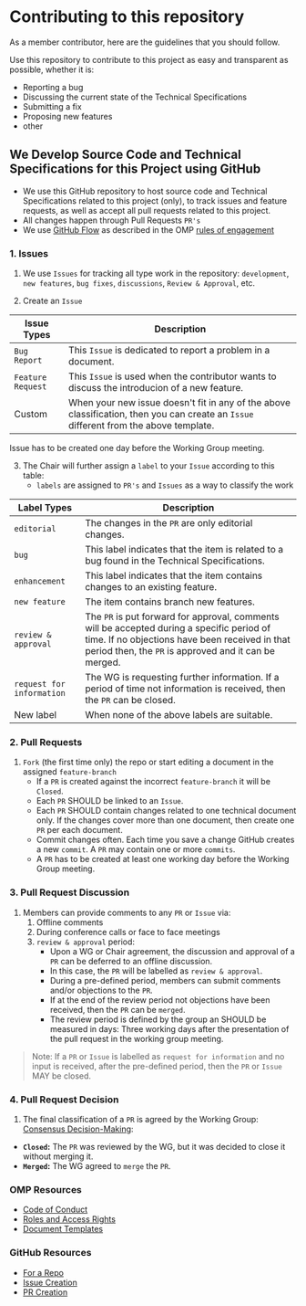 # Contributing to this repository
As a member contributor, here are the guidelines that you should follow.

Use this repository to contribute to this project as easy and transparent as possible, whether it is:
* Reporting a bug
* Discussing the current state of the Technical Specifications
* Submitting a fix
* Proposing new features
* other

## We Develop Source Code and Technical Specifications for this Project using GitHub
* We use this GitHub repository to host source code and Technical Specifications related to this project (only), to track issues and feature requests, as well as accept all pull requests related to this project.
* All changes happen through Pull Requests `PR's`
* We use [GitHub Flow]() as described in the OMP [rules of engagement](https://github.com/OpenManufacturingPlatform/rules_of_engagement)

### 1. Issues
1. We use `Issues` for tracking all type work in the repository: `development`, `new features`, `bug fixes`, `discussions`, `Review & Approval`, etc.

2. Create an `Issue`

Issue Types        |   Description
-------------------| ------------------------------------------------------
`Bug Report`         | This `Issue` is dedicated to report a problem in a document.
`Feature Request`    | This `Issue` is used when the contributor wants to discuss the introducion of a new feature.
Custom             | When your new issue doesn't fit in any of the above classification, then you can create an `Issue` different from the above template.

Issue has to be created one day before the Working Group meeting.

3. The Chair will further assign a `label` to your `Issue` according to this table:
   * `labels` are assigned to `PR's` and `Issues` as a way to classify the work

Label Types        | Description
-------------------| ----------------------------------------
`editorial`        | The changes in the `PR` are only editorial changes.
`bug`              | This label indicates that the item is related to a bug found in the Technical Specifications.
`enhancement`      | This label indicates that the item contains changes to an existing feature.
`new feature`      | The item contains branch new features.
`review & approval`| The `PR` is put forward for approval, comments will be accepted during a specific period of time. If no objections have been received in that period then, the `PR` is approved and it can be merged.
`request for information`| The WG is requesting further information. If a period of time not information is received, then the `PR` can be closed.
New label             | When none of the above labels are suitable.

### 2. Pull Requests
1. `Fork` (the first time only) the repo or start editing a document in the assigned `feature-branch`
    * If a `PR` is created against the incorrect `feature-branch` it will be `Closed`.
    * Each `PR` SHOULD be linked to an `Issue`.
    * Each `PR` SHOULD contain changes related to one technical document only. If the changes cover more than one document, then create one `PR` per each document.
    * Commit changes often. Each time you save a change GitHub creates a new `commit`. A `PR` may contain one or more `commits`.
    * A `PR` has to be created at least one working day before the Working Group meeting.

### 3. Pull Request Discussion
1. Members can provide comments to any `PR` or `Issue` via:
    1. Offline comments
    2. During conference calls or face to face meetings
    3. `review & approval` period:
        * Upon a WG or Chair agreement, the discussion and approval of a `PR` can be deferred  to an offline discussion. 
        * In this case, the `PR` will be labelled as `review & approval`. 
        * During a pre-defined period, members can submit comments and/or objections to the `PR`. 
        * If at the end of the review period not objections have been received, then the `PR` can be `merged`.
        * The review period is defined by the group an SHOULD be measured in days: Three working days after the presentation of the pull request in the working group meeting.

> Note: If a `PR` or `Issue` is labelled as `request for information` and no input is received, after the pre-defined period, then the `PR` or `Issue` MAY be closed.

### 4. Pull Request Decision
1. The final classification of a `PR` is agreed by the Working Group: [Consensus Decision-Making]():
  * **`Closed`:** The `PR` was reviewed by the WG, but it was decided to close it without merging it.
  * **`Merged`:** The WG agreed to `merge` the `PR`.

### OMP Resources
* [Code of Conduct]()
* [Roles and Access Rights ]()
* [Document Templates](https://github.com/OpenManufacturingPlatform/templates)

### GitHub Resources
* [For a Repo](https://help.github.com/en/github/collaborating-with-issues-and-pull-requests/creating-a-pull-request-from-a-fork)
* [Issue Creation](https://help.github.com/en/github/managing-your-work-on-github/creating-an-issue)
* [PR Creation](https://help.github.com/en/github/collaborating-with-issues-and-pull-requests/creating-a-pull-request)


